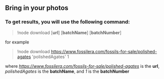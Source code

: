## Bring in your photos
### To get results, you will use the following command:


> !node download [**url**] [**batchName**] [**batchNumber**]

for example


> !node download https://www.fossilera.com/fossils-for-sale/polished-agates 'polishedAgates' 1

where *https://www.fossilera.com/fossils-for-sale/polished-agates* is the **url**, *polishedAgates* is the **batchName**, and *1* is the **batchNumber**


